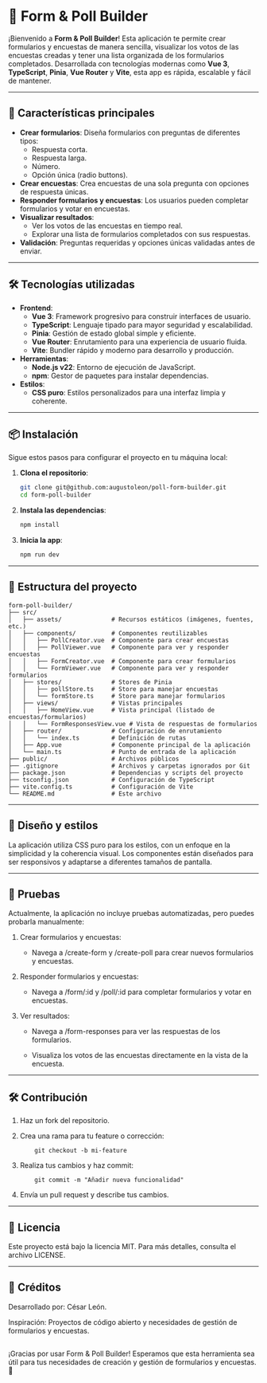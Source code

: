 # 📝 Form & Poll Builder

¡Bienvenido a **Form & Poll Builder**! Esta aplicación te permite crear formularios y encuestas de manera sencilla, visualizar los votos de las encuestas creadas y tener una lista organizada de los formularios completados. Desarrollada con tecnologías modernas como **Vue 3**, **TypeScript**, **Pinia**, **Vue Router** y **Vite**, esta app es rápida, escalable y fácil de mantener.

---

## 🚀 Características principales

- **Crear formularios**: Diseña formularios con preguntas de diferentes tipos:
  - Respuesta corta.
  - Respuesta larga.
  - Número.
  - Opción única (radio buttons).
- **Crear encuestas**: Crea encuestas de una sola pregunta con opciones de respuesta únicas.
- **Responder formularios y encuestas**: Los usuarios pueden completar formularios y votar en encuestas.
- **Visualizar resultados**:
  - Ver los votos de las encuestas en tiempo real.
  - Explorar una lista de formularios completados con sus respuestas.
- **Validación**: Preguntas requeridas y opciones únicas validadas antes de enviar.

---

## 🛠️ Tecnologías utilizadas

- **Frontend**:
  - **Vue 3**: Framework progresivo para construir interfaces de usuario.
  - **TypeScript**: Lenguaje tipado para mayor seguridad y escalabilidad.
  - **Pinia**: Gestión de estado global simple y eficiente.
  - **Vue Router**: Enrutamiento para una experiencia de usuario fluida.
  - **Vite**: Bundler rápido y moderno para desarrollo y producción.
- **Herramientas**:
  - **Node.js v22**: Entorno de ejecución de JavaScript.
  - **npm**: Gestor de paquetes para instalar dependencias.
- **Estilos**:
  - **CSS puro**: Estilos personalizados para una interfaz limpia y coherente.

---

## 📦 Instalación

Sigue estos pasos para configurar el proyecto en tu máquina local:

1. **Clona el repositorio**:
   ```bash
   git clone git@github.com:augustoleon/poll-form-builder.git
   cd form-poll-builder

2. **Instala las dependencias**:
   ```bash
   npm install

3. **Inicia la app**:
   ```bash
   npm run dev

---

## 🧩 Estructura del proyecto

```
form-poll-builder/
├── src/
│   ├── assets/              # Recursos estáticos (imágenes, fuentes, etc.)
│   ├── components/          # Componentes reutilizables
│   │   ├── PollCreator.vue  # Componente para crear encuestas
│   │   ├── PollViewer.vue   # Componente para ver y responder encuestas
│   │   ├── FormCreator.vue  # Componente para crear formularios
│   │   └── FormViewer.vue   # Componente para ver y responder formularios
│   ├── stores/              # Stores de Pinia
│   │   ├── pollStore.ts     # Store para manejar encuestas
│   │   └── formStore.ts     # Store para manejar formularios
│   ├── views/               # Vistas principales
│   │   ├── HomeView.vue     # Vista principal (listado de encuestas/formularios)
│   │   └── FormResponsesView.vue # Vista de respuestas de formularios
│   ├── router/              # Configuración de enrutamiento
│   │   └── index.ts         # Definición de rutas
│   ├── App.vue              # Componente principal de la aplicación
│   └── main.ts              # Punto de entrada de la aplicación
├── public/                  # Archivos públicos
├── .gitignore               # Archivos y carpetas ignorados por Git
├── package.json             # Dependencias y scripts del proyecto
├── tsconfig.json            # Configuración de TypeScript
├── vite.config.ts           # Configuración de Vite
└── README.md                # Este archivo
```

---

##  🎨 Diseño y estilos
La aplicación utiliza CSS puro para los estilos, con un enfoque en la simplicidad y la coherencia visual. Los componentes están diseñados para ser responsivos y adaptarse a diferentes tamaños de pantalla.

---
## 🧪 Pruebas
Actualmente, la aplicación no incluye pruebas automatizadas, pero puedes probarla manualmente:

1. Crear formularios y encuestas:

    - Navega a /create-form y /create-poll para crear nuevos formularios y encuestas.

2. Responder formularios y encuestas:

    - Navega a /form/:id y /poll/:id para completar formularios y votar en encuestas.

3. Ver resultados:

    - Navega a /form-responses para ver las respuestas de los formularios.

    - Visualiza los votos de las encuestas directamente en la vista de la encuesta.

---

## 🛠️ Contribución

1. Haz un fork del repositorio.
2. Crea una rama para tu feature o corrección:

    ```
        git checkout -b mi-feature
    ```
3. Realiza tus cambios y haz commit:
    ```
        git commit -m "Añadir nueva funcionalidad"
    ```
4. Envía un pull request y describe tus cambios.

---

## 📄 Licencia

Este proyecto está bajo la licencia MIT. Para más detalles, consulta el archivo LICENSE.

---
## 🙌 Créditos
Desarrollado por: César León.

Inspiración: Proyectos de código abierto y necesidades de gestión de formularios y encuestas.

## 
¡Gracias por usar Form & Poll Builder! Esperamos que esta herramienta sea útil para tus necesidades de creación y gestión de formularios y encuestas. 🚀